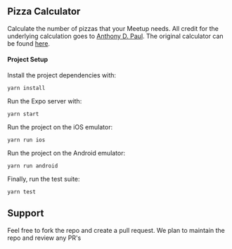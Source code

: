 ## Pizza Calculator

Calculate the number of pizzas that your Meetup needs. All credit for the underlying calculation goes to [Anthony D. Paul](https://github.com/anthonydpaul). The original calculator can be found [here](http://stickielab.com/sandbox/pizza/). 

#### Project Setup

Install the project dependencies with:  
```
yarn install
```

Run the Expo server with:  
```
yarn start
```

Run the project on the iOS emulator:  
```
yarn run ios
```

Run the project on the Android emulator:  
```
yarn run android
```

Finally, run the test suite:  
```
yarn test
```

## Support

Feel free to fork the repo and create a pull request. We plan to maintain the repo and review any PR's



